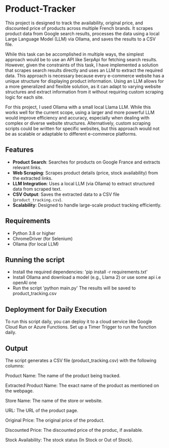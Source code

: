 # Product-Tracker

This project is designed to track the availability, original price, and discounted price of products across multiple French brands. It scrapes product data from Google search results, processes the data using a local Large Language Model (LLM) via Ollama, and saves the results to a CSV file.

While this task can be accomplished in multiple ways, the simplest approach would be to use an API like SerpApi for fetching search results. However, given the constraints of this task, I have implemented a solution that scrapes search results directly and uses an LLM to extract the required data. This approach is necessary because every e-commerce website has a unique structure for displaying product information. Using an LLM allows for a more generalized and flexible solution, as it can adapt to varying website structures and extract information from it without requiring custom scraping logic for each site.

For this project, I used Ollama with a small local Llama LLM. While this works well for the current scope, using a larger and more powerful LLM would improve efficiency and accuracy, especially when dealing with complex or diverse website structures. Alternatively, custom scraping scripts could be written for specific websites, but this approach would not be as scalable or adaptable to different e-commerce platforms.


## Features
- **Product Search**: Searches for products on Google France and extracts relevant links.
- **Web Scraping**: Scrapes product details (price, stock availability) from the extracted links.
- **LLM Integration**: Uses a local LLM (via Ollama) to extract structured data from scraped text.
- **CSV Output**: Saves the extracted data to a CSV file (`product_tracking.csv`).
- **Scalability**: Designed to handle large-scale product tracking efficiently.

## Requirements
- Python 3.8 or higher
- ChromeDriver (for Selenium)
- Ollama (for local LLM)

## Running the script

- Install the required dependencies: 'pip install -r requirements.txt'
- Install Ollama and download a model (e.g., Llama 2) or use some api i.e openAI one
- Run the script 'python main.py'
The results will be saved to product_tracking.csv

## Deployment for Daily Execution
To run this script daily, you can deploy it to a cloud service like Google Cloud Run or Azure Functions.
Set up a Timer Trigger to run the function daily.

## Output
The script generates a CSV file (product_tracking.csv) with the following columns:

Product Name: The name of the product being tracked.

Extracted Product Name: The exact name of the product as mentioned on the webpage.

Store Name: The name of the store or website.

URL: The URL of the product page.

Original Price: The original price of the product.

Discounted Price: The discounted price of the produc, if available.

Stock Availability: The stock status (In Stock or Out of Stock).

